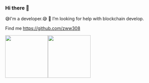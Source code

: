 ### Hi there 👋

<!--
**zww308/zww308** is a ✨ _special_ ✨ repository because its `README.md` (this file) appears on your GitHub profile.

Here are some ideas to get you started:

- 🔭 I’m currently working on ...
- 🌱 I’m currently learning ...
- 👯 I’m looking to collaborate on ...
- 🤔 I’m looking for help with ...
- 💬 Ask me about ...
- 📫 How to reach me: ...
- 😄 Pronouns: ...
- ⚡ Fun fact: ...
-->

😅I'm a developer.😅
🤔 I’m looking for help with blockchain develop.

Find me https://github.com/zww308


<img align="" height="137px" src="https://github-readme-stats.vercel.app/api?username=zww308&hide_title=true&hide_border=true&show_icons=true&include_all_commits=true&line_height=21&bg_color=0,EC6C6C,FFD479,FFFC79,73FA79&theme=graywhite&locale=cn" /><img align="" height="137px" src="https://github-readme-stats.vercel.app/api/top-langs/?username=zww308&hide_title=true&hide_border=true&layout=compact&bg_color=0,73FA79,73FDFF,D783FF&theme=graywhite&locale=cn" />

